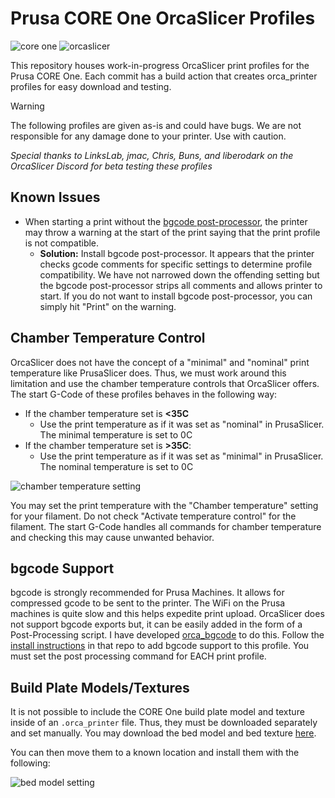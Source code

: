 # Prusa CORE One OrcaSlicer Profiles

![core one](docs/coreone.png)
![orcaslicer](docs/OrcaSlicer.png)

This repository houses work-in-progress OrcaSlicer print profiles for the Prusa CORE One. Each commit has a build action that creates orca_printer profiles for easy download and testing.

> [!WARNING]
> The following profiles are given as-is and could have bugs. We are not responsible for any damage done to your printer. Use with caution.

*Special thanks to LinksLab, jmac, Chris, Buns, and liberodark on the OrcaSlicer Discord for beta testing these profiles*

## Known Issues

- When starting a print without the [bgcode post-processor](#bgcode-support), the printer may throw a warning at the start of the print saying that the print profile is not compatible.
  - **Solution:** Install bgcode post-processor. It appears that the printer checks gcode comments for specific settings to determine profile compatibility. We have not narrowed down the offending setting but the bgcode post-processor strips all comments and allows printer to start. If you do not want to install bgcode post-processor, you can simply hit "Print" on the warning. 

## Chamber Temperature Control

OrcaSlicer does not have the concept of a "minimal" and "nominal" print temperature like PrusaSlicer does. Thus, we must work around this limitation and use the chamber temperature controls that OrcaSlicer offers. The start G-Code of these profiles behaves in the following way:

- If the chamber temperature set is **<35C**
    - Use the print temperature as if it was set as "nominal" in PrusaSlicer. The minimal temperature is set to 0C
- If the chamber temperature set is **>35C**:
    - Use the print temperature as if it was set as "minimal" in PrusaSlicer. The nominal temperature is set to 0C

![chamber temperature setting](docs/chamber_setting.png)

You may set the print temperature with the "Chamber temperature" setting for your filament. Do not check "Activate temperature control" for the filament. The start G-Code handles all commands for chamber temperature and checking this may cause unwanted behavior.

## bgcode Support

bgcode is strongly recommended for Prusa Machines. It allows for compressed gcode to be sent to the printer. The WiFi on the Prusa machines is quite slow and this helps expedite print upload. OrcaSlicer does not support bgcode exports but, it can be easily added in the form of a Post-Processing script. I have developed [orca_bgcode](https://github.com/bwees/orca_bgcode) to do this. Follow the [install instructions](https://github.com/bwees/orca_bgcode/blob/main/README.md) in that repo to add bgcode support to this profile. You must set the post processing command for EACH print profile.

## Build Plate Models/Textures

It is not possible to include the CORE One build plate model and texture inside of an `.orca_printer` file. Thus, they must be downloaded separately and set manually. You may download the bed model and bed texture [here](https://github.com/bwees/orca_coreone/tree/main/bed_model).

You can then move them to a known location and install them with the following:

![bed model setting](docs/bed_model_texture.gif)
